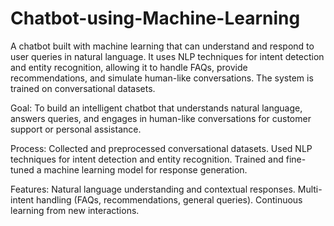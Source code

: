 # Chatbot-using-Machine-Learning
A chatbot built with machine learning that can understand and respond to user queries in natural language. It uses NLP techniques for intent detection and entity recognition, allowing it to handle FAQs, provide recommendations, and simulate human-like conversations. The system is trained on conversational datasets.

Goal:
To build an intelligent chatbot that understands natural language, answers queries, and engages in human-like conversations for customer support or personal assistance.

Process:
Collected and preprocessed conversational datasets.
Used NLP techniques for intent detection and entity recognition.
Trained and fine-tuned a machine learning model for response generation.

Features:
Natural language understanding and contextual responses.
Multi-intent handling (FAQs, recommendations, general queries).
Continuous learning from new interactions.
